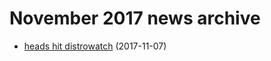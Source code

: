 November 2017 news archive
==========================

* [heads hit distrowatch](distrowatch.html) (2017-11-07)
